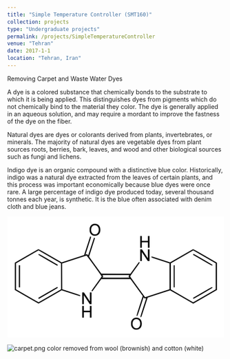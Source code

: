 ```yaml
---
title: "Simple Temperature Controller (SMT160)"
collection: projects
type: "Undergraduate projects"
permalink: /projects/SimpleTemperatureController
venue: "Tehran"
date: 2017-1-1
location: "Tehran, Iran"
---
```


Removing Carpet and Waste Water Dyes

A dye is a colored substance that chemically bonds to the substrate to which it is being applied. This distinguishes dyes from pigments which do not chemically bind to the material they color. The dye is generally applied in an aqueous solution, and may require a mordant to improve the fastness of the dye on the fiber.

Natural dyes are dyes or colorants derived from plants, invertebrates, or minerals. The majority of natural dyes are vegetable dyes from plant sources roots, berries, bark, leaves, and wood and other biological sources such as fungi and lichens.

Indigo dye is an organic compound with a distinctive blue color. Historically, indigo was a natural dye extracted from the leaves of certain plants, and this process was important economically because blue dyes were once rare. A large percentage of indigo dye produced today, several thousand tonnes each year, is synthetic. It is the blue often associated with denim cloth and blue jeans.

![Indigo.png](/images/projects/Indigo.png)

![carpet.png](/images/projects/carpet.png)
color removed from wool (brownish) and cotton (white)
